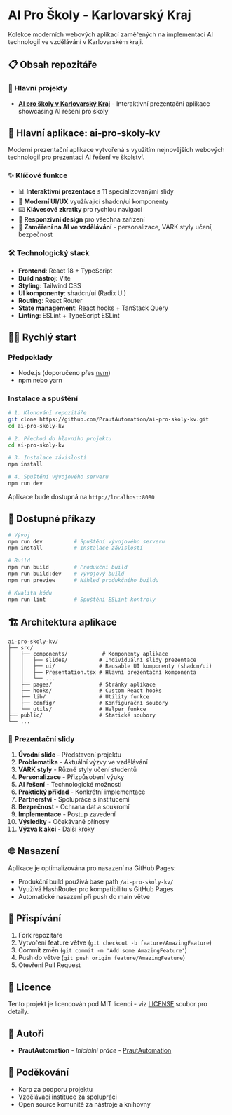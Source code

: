 # AI Pro Školy - Karlovarský Kraj

Kolekce moderních webových aplikací zaměřených na implementaci AI technologií ve vzdělávání v Karlovarském kraji.

## 📋 Obsah repozitáře

### 🎯 Hlavní projekty

- **[AI pro školy v Karlovarský Kraj](https://prautautomation.github.io/ai-pro-skoly-kv/)** - Interaktivní prezentační aplikace showcasing AI řešení pro školy

## 🚀 Hlavní aplikace: ai-pro-skoly-kv

Moderní prezentační aplikace vytvořená s využitím nejnovějších webových technologií pro prezentaci AI řešení ve školství.

### ✨ Klíčové funkce

- 📊 **Interaktivní prezentace** s 11 specializovanými slidy
- 🎨 **Moderní UI/UX** využívající shadcn/ui komponenty
- ⌨️ **Klávesové zkratky** pro rychlou navigaci
- 📱 **Responzivní design** pro všechna zařízení
- 🎯 **Zaměření na AI ve vzdělávání** - personalizace, VARK styly učení, bezpečnost

### 🛠️ Technologický stack

- **Frontend**: React 18 + TypeScript
- **Build nástroj**: Vite
- **Styling**: Tailwind CSS
- **UI komponenty**: shadcn/ui (Radix UI)
- **Routing**: React Router
- **State management**: React hooks + TanStack Query
- **Linting**: ESLint + TypeScript ESLint

## 🏃‍♂️ Rychlý start

### Předpoklady

- Node.js (doporučeno přes [nvm](https://github.com/nvm-sh/nvm))
- npm nebo yarn

### Instalace a spuštění

```bash
# 1. Klonování repozitáře
git clone https://github.com/PrautAutomation/ai-pro-skoly-kv.git
cd ai-pro-skoly-kv

# 2. Přechod do hlavního projektu
cd ai-pro-skoly-kv

# 3. Instalace závislostí
npm install

# 4. Spuštění vývojového serveru
npm run dev
```

Aplikace bude dostupná na `http://localhost:8080`

## 📜 Dostupné příkazy

```bash
# Vývoj
npm run dev          # Spuštění vývojového serveru
npm install          # Instalace závislostí

# Build
npm run build        # Produkční build
npm run build:dev    # Vývojový build
npm run preview      # Náhled produkčního buildu

# Kvalita kódu
npm run lint         # Spuštění ESLint kontroly
```

## 🏗️ Architektura aplikace

```
ai-pro-skoly-kv/
├── src/
│   ├── components/           # Komponenty aplikace
│   │   ├── slides/          # Individuální slidy prezentace
│   │   ├── ui/              # Reusable UI komponenty (shadcn/ui)
│   │   ├── Presentation.tsx # Hlavní prezentační komponenta
│   │   └── ...
│   ├── pages/               # Stránky aplikace
│   ├── hooks/               # Custom React hooks
│   ├── lib/                 # Utility funkce
│   ├── config/              # Konfigurační soubory
│   └── utils/               # Helper funkce
├── public/                  # Statické soubory
└── ...
```

### 🎪 Prezentační slidy

1. **Úvodní slide** - Představení projektu
2. **Problematika** - Aktuální výzvy ve vzdělávání
3. **VARK styly** - Různé styly učení studentů
4. **Personalizace** - Přizpůsobení výuky
5. **AI řešení** - Technologické možnosti
6. **Praktický příklad** - Konkrétní implementace
7. **Partnerství** - Spolupráce s institucemi
8. **Bezpečnost** - Ochrana dat a soukromí
9. **Implementace** - Postup zavedení
10. **Výsledky** - Očekávané přínosy
11. **Výzva k akci** - Další kroky

## 🌐 Nasazení

Aplikace je optimalizována pro nasazení na GitHub Pages:

- Produkční build používá base path `/ai-pro-skoly-kv/`
- Využívá HashRouter pro kompatibilitu s GitHub Pages
- Automatické nasazení při push do main větve

## 🤝 Přispívání

1. Fork repozitáře
2. Vytvoření feature větve (`git checkout -b feature/AmazingFeature`)
3. Commit změn (`git commit -m 'Add some AmazingFeature'`)
4. Push do větve (`git push origin feature/AmazingFeature`)
5. Otevření Pull Request

## 📝 Licence

Tento projekt je licencován pod MIT licencí - viz [LICENSE](LICENSE) soubor pro detaily.

## 👥 Autoři

- **PrautAutomation** - *Iniciální práce* - [PrautAutomation](https://github.com/PrautAutomation)

## 🙏 Poděkování

- Karp za podporu projektu
- Vzdělávací instituce za spolupráci
- Open source komunitě za nástroje a knihovny
